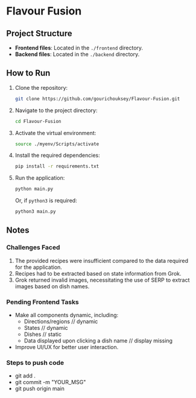 # Flavour Fusion

## Project Structure
- **Frontend files**: Located in the `./frontend` directory.
- **Backend files**: Located in the `./backend` directory.

## How to Run
1. Clone the repository:
    ```bash
    git clone https://github.com/gourichouksey/Flavour-Fusion.git
    ```
2. Navigate to the project directory:
    ```bash
    cd Flavour-Fusion
    ```
3. Activate the virtual environment:
    ```bash
    source ./myenv/Scripts/activate
    ```
4. Install the required dependencies:
    ```bash
    pip install -r requirements.txt
    ```
5. Run the application:
    ```bash
    python main.py
    ```
    Or, if `python3` is required:
    ```bash
    python3 main.py
    ```

## Notes
### Challenges Faced
1. The provided recipes were insufficient compared to the data required for the application.
2. Recipes had to be extracted based on state information from Grok.
3. Grok returned invalid images, necessitating the use of SERP to extract images based on dish names.

### Pending Frontend Tasks
- Make all components dynamic, including:
  - Directions/regions // dynamic
  - States             // dynamic
  - Dishes             // static
  - Data displayed upon clicking a dish name // display missing
- Improve UI/UX for better user interaction.


### Steps to push code
- git add .
- git commit -m "YOUR_MSG"
- git push origin main